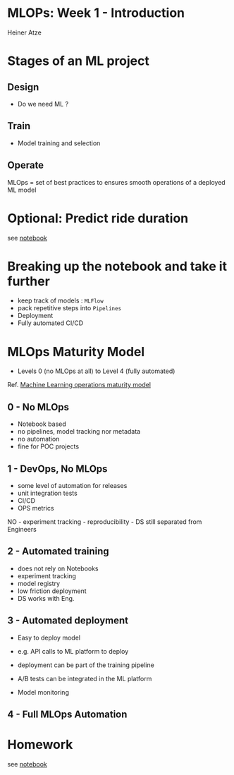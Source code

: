 # MLOPs: Week 1 - Introduction
Heiner Atze

# Stages of an ML project

## Design

- Do we need ML ?

## Train

- Model training and selection

## Operate

MLOps = set of best practices to ensures smooth operations of a deployed
ML model

# Optional: Predict ride duration

see [notebook](./train_model/duration_predicion.ipynb)

# Breaking up the notebook and take it further

- keep track of models : `MLFlow`
- pack repetitive steps into `Pipelines`
- Deployment
- Fully automated CI/CD

# MLOps Maturity Model

- Levels 0 (no MLOps at all) to Level 4 (fully automated)

Ref. [Machine Learning operations maturity
model](https://learn.microsoft.com/en-us/azure/architecture/ai-ml/guide/mlops-maturity-model)

## 0 - No MLOps

- Notebook based
- no pipelines, model tracking nor metadata
- no automation
- fine for POC projects

## 1 - DevOps, No MLOps

- some level of automation for releases
- unit integration tests
- CI/CD
- OPS metrics

NO - experiment tracking - reproducibility - DS still separated from
Engineers

## 2 - Automated training

- does not rely on Notebooks
- experiment tracking
- model registry
- low friction deployment
- DS works with Eng.

## 3 - Automated deployment

- Easy to deploy model

- e.g. API calls to ML platform to deploy

- deployment can be part of the training pipeline

- A/B tests can be integrated in the ML platform

- Model monitoring

## 4 - Full MLOps Automation

# Homework

see [notebook](./train_model/duration_prediction_yellow.ipynb)

